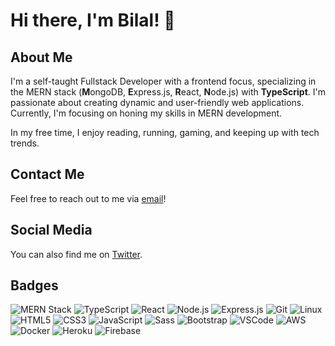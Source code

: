 # Hi there, I'm Bilal! 👋

## About Me
I'm a self-taught Fullstack Developer with a frontend focus, specializing in the MERN stack (**M**ongoDB, **E**xpress.js, **R**eact, **N**ode.js) with **TypeScript**. I'm passionate about creating dynamic and user-friendly web applications. Currently, I'm focusing on honing my skills in MERN development.

In my free time, I enjoy reading, running, gaming, and keeping up with tech trends.

## Contact Me
Feel free to reach out to me via [email](mailto:bilalmaleq@gmail.com)!

## Social Media
You can also find me on [Twitter](https://twitter.com/xBilalAhmed).

## Badges
![MERN Stack](https://img.shields.io/badge/MERN-Stack-blueviolet?logo=mongodb&logoColor=white)
![TypeScript](https://img.shields.io/badge/-TypeScript-007ACC?logo=typescript&logoColor=white)
![React](https://img.shields.io/badge/-React-61DAFB?logo=react&logoColor=white)
![Node.js](https://img.shields.io/badge/-Node.js-339933?logo=node.js&logoColor=white)
![Express.js](https://img.shields.io/badge/-Express.js-000000?logo=express&logoColor=white)
![Git](https://img.shields.io/badge/-Git-F05032?logo=git&logoColor=white)
![Linux](https://img.shields.io/badge/-Linux-FCC624?logo=linux&logoColor=black)
![HTML5](https://img.shields.io/badge/-HTML5-E34F26?logo=html5&logoColor=white)
![CSS3](https://img.shields.io/badge/-CSS3-1572B6?logo=css3&logoColor=white)
![JavaScript](https://img.shields.io/badge/-JavaScript-F7DF1E?logo=javascript&logoColor=black)
![Sass](https://img.shields.io/badge/-Sass-CC6699?logo=sass&logoColor=white)
![Bootstrap](https://img.shields.io/badge/-Bootstrap-563D7C?logo=bootstrap&logoColor=white)
![VSCode](https://img.shields.io/badge/-VSCode-007ACC?logo=visual-studio-code&logoColor=white)
![AWS](https://img.shields.io/badge/-AWS-232F3E?logo=amazon-aws&logoColor=white)
![Docker](https://img.shields.io/badge/-Docker-2496ED?logo=docker&logoColor=white)
![Heroku](https://img.shields.io/badge/-Heroku-430098?logo=heroku&logoColor=white)
![Firebase](https://img.shields.io/badge/-Firebase-FFCA28?logo=firebase&logoColor=black)
